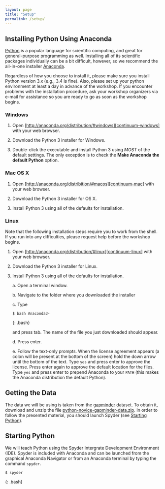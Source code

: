 ```yaml
---
layout: page
title: "Setup"
permalink: /setup/
---
```


## Installing Python Using Anaconda

[Python][python] is a popular language for scientific computing, and great for
general-purpose programming as well. Installing all of its scientific packages
individually can be a bit difficult, however, so we recommend the all-in-one
installer [Anaconda][anaconda].

Regardless of how you choose to install it, please make sure you install Python
version 3.x (e.g., 3.4 is fine). Also, please set up your python environment at 
least a day in advance of the workshop.  If you encounter problems with the 
installation procedure, ask your workshop organizers via e-mail for assistance so
you are ready to go as soon as the workshop begins.

### Windows 

1. Open [http://anaconda.org/distribution/#windows][continuum-windows]
   with your web browser.

2. Download the Python 3 installer for Windows.

3. Double-click the executable and install Python 3 using _MOST_ of the
   default settings. The only exception is to check the 
   **Make Anaconda the default Python** option.

### Mac OS X

1. Open [http://anaconda.org/distribition/#macos][continuum-mac]
   with your web browser.

2. Download the Python 3 installer for OS X.

3. Install Python 3 using all of the defaults for installation.

### Linux

Note that the following installation steps require you to work from the shell. 
If you run into any difficulties, please request help before the workshop begins.

1.  Open [http://anaconda.org/distribution/#linux][continuum-linux] with your web browser.

2.  Download the Python 3 installer for Linux.

3.  Install Python 3 using all of the defaults for installation.

    a.  Open a terminal window.

    b.  Navigate to the folder where you downloaded the installer

    c.  Type

    ~~~
    $ bash Anaconda3-
    ~~~
    {: .bash}

    and press tab.  The name of the file you just downloaded should appear.

    d.  Press enter.

    e.  Follow the text-only prompts.  When the license agreement appears (a colon
        will be present at the bottom of the screen) hold the down arrow until the 
        bottom of the text. Type `yes` and press enter to approve the license. Press 
        enter again to approve the default location for the files. Type `yes` and 
        press enter to prepend Anaconda to your `PATH` (this makes the Anaconda 
        distribution the default Python).

## Getting the Data

The data we will be using is taken from the [gapminder][gapminder] dataset.
To obtain it, download and unzip the file 
[python-novice-gapminder-data.zip]({{page.root}}/files/python-novice-gapminder-data.zip).
In order to follow the presented material, you should launch Spyder (see [Starting Python](#Starting-Python)).

## Starting Python

We will teach Python using the Spyder Intergrate Development Environment (IDE). Spyder is included with Anaconda and can be launched from the graphical Anaconda Navigator or from an Anaconda terminal by typing the command `spyder`. 

~~~
$ spyder
~~~
{: .bash}

[anaconda]: https://www.anaconda.com/distribution/#download-section
[continuum-mac]: https://www.anaconda.com/distribution/#macos
[continuum-linux]: https://www.anaconda.com/distribution/#linux
[continuum-windows]: https://www.anaconda.com/distribution/#windows
[gapminder]: http://gapminder.org
[python]: https://python.org
[video-mac]: https://www.youtube.com/watch?v=TcSAln46u9U
[video-windows]: https://www.youtube.com/watch?v=xxQ0mzZ8UvA
